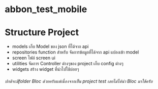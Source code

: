 # abbon_test_mobile

# Structure Project
 - models เก็บ Model ของ json ที่ได้จาก api
 - repositories function สำหรับ จัดการข้อมูลที่ได้จาก api แปลงเข้า model
 - screen ไฟล์ screen ui 
 - utilities จัดการ Controller ต่างๆของ project เก็บ config ต่างๆ
 - widgets สร้าง widget ที่นำไปใช้บ่อยๆ

###### ปกติจะมีfolder Bloc ด้วยครับแต่เนื่องจากเป็น project test เลยไม่ได้นำ Bloc มาใช้ครับ
